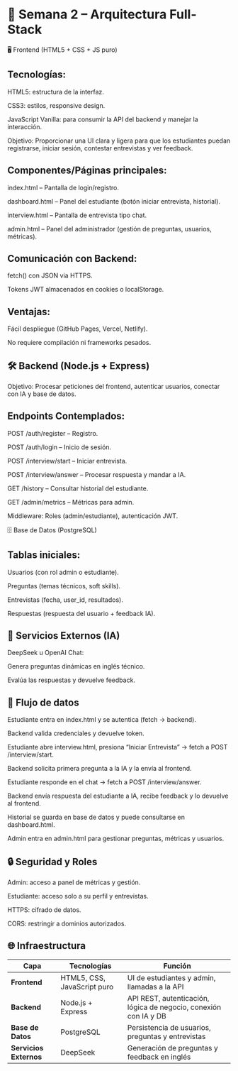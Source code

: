 # 📝 Semana 2 – Arquitectura Full-Stack
🖥️ Frontend (HTML5 + CSS + JS puro)

## Tecnologías:

HTML5: estructura de la interfaz.

CSS3: estilos, responsive design.

JavaScript Vanilla: para consumir la API del backend y manejar la interacción.

Objetivo: Proporcionar una UI clara y ligera para que los estudiantes puedan registrarse, iniciar sesión, contestar entrevistas y ver feedback.

## Componentes/Páginas principales:

index.html – Pantalla de login/registro.

dashboard.html – Panel del estudiante (botón iniciar entrevista, historial).

interview.html – Pantalla de entrevista tipo chat.

admin.html – Panel del administrador (gestión de preguntas, usuarios, métricas).

## Comunicación con Backend:

fetch() con JSON via HTTPS.

Tokens JWT almacenados en cookies o localStorage.

## Ventajas:

Fácil despliegue (GitHub Pages, Vercel, Netlify).

No requiere compilación ni frameworks pesados.

## 🛠️ Backend (Node.js + Express)

Objetivo: Procesar peticiones del frontend, autenticar usuarios, conectar con IA y base de datos.

## Endpoints Contemplados:

POST /auth/register – Registro.

POST /auth/login – Inicio de sesión.

POST /interview/start – Iniciar entrevista.

POST /interview/answer – Procesar respuesta y mandar a IA.

GET /history – Consultar historial del estudiante.

GET /admin/metrics – Métricas para admin.

Middleware: Roles (admin/estudiante), autenticación JWT.

🗄️ Base de Datos (PostgreSQL)

## Tablas iniciales:

Usuarios (con rol admin o estudiante).

Preguntas (temas técnicos, soft skills).

Entrevistas (fecha, user_id, resultados).

Respuestas (respuesta del usuario + feedback IA).

## 🤖 Servicios Externos (IA)

DeepSeek u OpenAI Chat:

Genera preguntas dinámicas en inglés técnico.

Evalúa las respuestas y devuelve feedback.

## 🔄 Flujo de datos

Estudiante entra en index.html y se autentica (fetch → backend).

Backend valida credenciales y devuelve token.

Estudiante abre interview.html, presiona “Iniciar Entrevista” → fetch a POST /interview/start.

Backend solicita primera pregunta a la IA y la envía al frontend.

Estudiante responde en el chat → fetch a POST /interview/answer.

Backend envía respuesta del estudiante a IA, recibe feedback y lo devuelve al frontend.

Historial se guarda en base de datos y puede consultarse en dashboard.html.

Admin entra en admin.html para gestionar preguntas, métricas y usuarios.

## 🔒 Seguridad y Roles

Admin: acceso a panel de métricas y gestión.

Estudiante: acceso solo a su perfil y entrevistas.

HTTPS: cifrado de datos.

CORS: restringir a dominios autorizados.

## 🌐 Infraestructura 

| Capa               | Tecnologías                  | Función                                                              |
|--------------------|------------------------------|----------------------------------------------------------------------|
| **Frontend** | HTML5, CSS, JavaScript puro | UI de estudiantes y admin, llamadas a la API                         |
| **Backend** | Node.js + Express            | API REST, autenticación, lógica de negocio, conexión con IA y DB       |
| **Base de Datos** | PostgreSQL           | Persistencia de usuarios, preguntas y entrevistas                    |
| **Servicios Externos** | DeepSeek            | Generación de preguntas y feedback en inglés                         |
